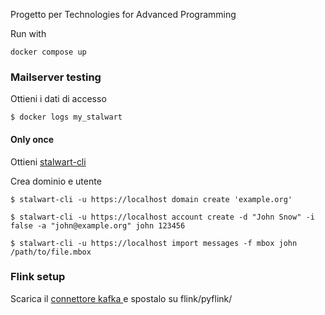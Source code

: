 Progetto per Technologies for Advanced Programming

Run with
```
docker compose up
```

### Mailserver testing

Ottieni i dati di accesso
```
$ docker logs my_stalwart
```
#### Only once
Ottieni [stalwart-cli](https://github.com/stalwartlabs/mail-server/releases/tag/v0.8.1)

Crea dominio e utente 
```
$ stalwart-cli -u https://localhost domain create 'example.org'

$ stalwart-cli -u https://localhost account create -d "John Snow" -i false -a "john@example.org" john 123456

$ stalwart-cli -u https://localhost import messages -f mbox john /path/to/file.mbox
```

### Flink setup
Scarica il [connettore kafka ](https://repo.maven.apache.org/maven2/org/apache/flink/flink-sql-connector-kafka/1.17.2/flink-sql-connector-kafka-1.17.2.jar) e spostalo su flink/pyflink/